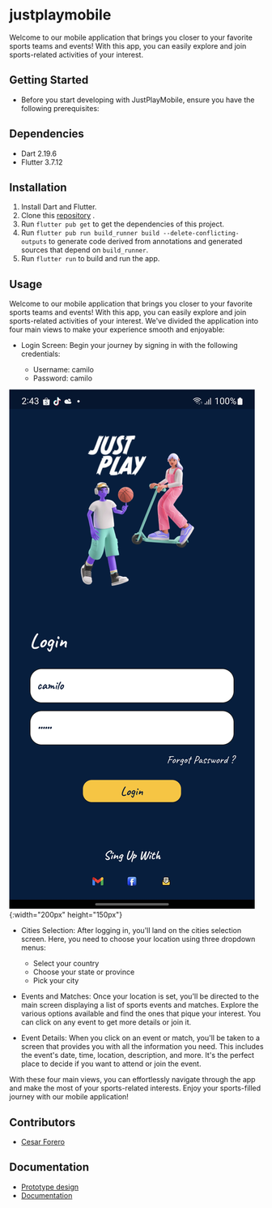 # justplaymobile

Welcome to our mobile application that brings you closer to your favorite sports teams and events!
With this app, you can easily explore and join sports-related activities of your interest.

## Getting Started
- Before you start developing with JustPlayMobile, ensure you have the following prerequisites:

## Dependencies

* Dart 2.19.6
* Flutter 3.7.12

## Installation

1. Install Dart and Flutter.
2. Clone this [repository](https://github.com/cafoga98/justplaymobile.git) .
3. Run `flutter pub get` to get the dependencies of this project.
4. Run `flutter pub run build_runner build --delete-conflicting-outputs` to generate code derived from annotations and generated sources that depend on `build_runner`.
5. Run `flutter run` to build and run the app.

## Usage
Welcome to our mobile application that brings you closer to your favorite sports teams and events! With this app, you can easily explore and join sports-related activities of your interest. We've divided the application into four main views to make your experience smooth and enjoyable:

- Login Screen: Begin your journey by signing in with the following credentials:

  - Username: camilo
  - Password: camilo

![Login Screen](https://github.com/cafoga98/justplaymobile/blob/main/documentation/login_screen.jpg){:width="200px" height="150px"}

- Cities Selection: After logging in, you'll land on the cities selection screen. Here, you need to choose your location using three dropdown menus:

  - Select your country
  - Choose your state or province
  - Pick your city

- Events and Matches: Once your location is set, you'll be directed to the main screen displaying a list of sports events and matches. Explore the various options available and find the ones that pique your interest. You can click on any event to get more details or join it.

- Event Details: When you click on an event or match, you'll be taken to a screen that provides you with all the information you need. This includes the event's date, time, location, description, and more. It's the perfect place to decide if you want to attend or join the event.

With these four main views, you can effortlessly navigate through the app and make the most of your sports-related interests. Enjoy your sports-filled journey with our mobile application!

## Contributors

* [Cesar Forero](https://github.com/cafoga98)

## Documentation
* [Prototype design](https://github.com/cafoga98/justplaymobile/blob/main/documentation/WireGen%20-%20AI%20GPT%20wireframe%20generation%20(Community).pdf)
* [Documentation](https://github.com/cafoga98/justplaymobile/blob/main/README.md)